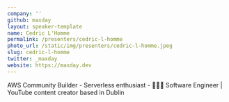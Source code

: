 ```yaml
---
company: ''
github: maxday
layout: speaker-template
name: Cedric L'Homme
permalink: /presenters/cedric-l-homme
photo_url: /static/img/presenters/cedric-l-homme.jpeg
slug: cedric-l-homme
twitter: _maxday
website: https://maxday.dev
---
```


AWS Community Builder - Serverless enthusiast - 🧑🏻‍💻 Software Engineer | YouTube content creator based in Dublin
